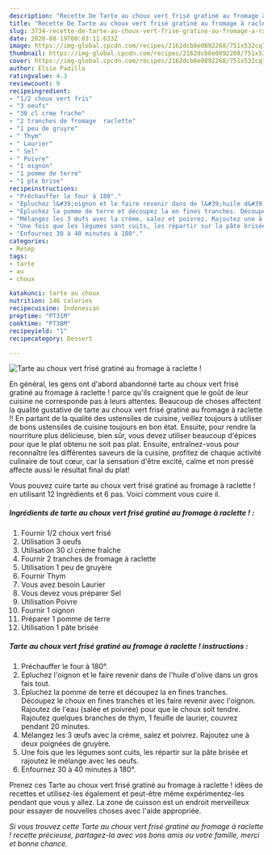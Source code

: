 ```yaml
---
description: "Recette De Tarte au choux vert frisé gratiné au fromage à raclette !"
title: "Recette De Tarte au choux vert frisé gratiné au fromage à raclette !"
slug: 3734-recette-de-tarte-au-choux-vert-frise-gratine-au-fromage-a-raclette
date: 2020-08-19T00:03:11.633Z
image: https://img-global.cpcdn.com/recipes/2162dcb8e0892268/751x532cq70/tarte-au-choux-vert-frise-gratine-au-fromage-a-raclette-photo-principale-de-la-recette.jpg
thumbnail: https://img-global.cpcdn.com/recipes/2162dcb8e0892268/751x532cq70/tarte-au-choux-vert-frise-gratine-au-fromage-a-raclette-photo-principale-de-la-recette.jpg
cover: https://img-global.cpcdn.com/recipes/2162dcb8e0892268/751x532cq70/tarte-au-choux-vert-frise-gratine-au-fromage-a-raclette-photo-principale-de-la-recette.jpg
author: Elsie Padilla
ratingvalue: 4.3
reviewcount: 9
recipeingredient:
- "1/2 choux vert fris"
- "3 oeufs"
- "30 cl crme frache"
- "2 tranches de fromage  raclette"
- "1 peu de gruyre"
- " Thym"
- " Laurier"
- " Sel"
- " Poivre"
- "1 oignon"
- "1 pomme de terre"
- "1 pte brise"
recipeinstructions:
- "Préchauffer le four à 180°."
- "Epluchez l&#39;oignon et le faire revenir dans de l&#39;huile d&#39;olive dans un gros fais tout."
- "Épluchez la pomme de terre et découpez la en fines tranches. Découpez le choux en fines tranches et les faire revenir avec l&#39;oignon. Rajoutez de l&#39;eau (salée et poivrée) pour que le choux soit tendre. Rajoutez quelques branches de thym, 1 feuille de laurier, couvrez pendant 20 minutes."
- "Mélangez les 3 œufs avec la crème, salez et poivrez. Rajoutez une à deux poignées de gruyère."
- "Une fois que les légumes sont cuits, les répartir sur la pâte brisée et rajoutez le mélange avec les oeufs."
- "Enfournez 30 à 40 minutes à 180°."
categories:
- Resep
tags:
- tarte
- au
- choux

katakunci: tarte au choux 
nutrition: 146 calories
recipecuisine: Indonesian
preptime: "PT31M"
cooktime: "PT38M"
recipeyield: "1"
recipecategory: Dessert

---
```



![Tarte au choux vert frisé gratiné au fromage à raclette !](https://img-global.cpcdn.com/recipes/2162dcb8e0892268/751x532cq70/tarte-au-choux-vert-frise-gratine-au-fromage-a-raclette-photo-principale-de-la-recette.jpg)

En général, les gens ont d'abord abandonné tarte au choux vert frisé gratiné au fromage à raclette ! parce qu'ils craignent que le goût de leur cuisine ne corresponde pas à leurs attentes. Beaucoup de choses affectent la qualité gustative de tarte au choux vert frisé gratiné au fromage à raclette !! En partant de la qualité des ustensiles de cuisine, veillez toujours à utiliser de bons ustensiles de cuisine toujours en bon état. Ensuite, pour rendre la nourriture plus délicieuse, bien sûr, vous devez utiliser beaucoup d'épices pour que le plat obtenu ne soit pas plat. Ensuite, entraînez-vous pour reconnaître les différentes saveurs de la cuisine, profitez de chaque activité culinaire de tout cœur, car la sensation d'être excité, calme et non pressé affecte aussi le résultat final du plat!

<!--inarticleads1-->

Vous pouvez cuire tarte au choux vert frisé gratiné au fromage à raclette ! en utilisant 12 Ingrédients et 6 pas. Voici comment vous cuire il.

##### Ingrédients de tarte au choux vert frisé gratiné au fromage à raclette ! :

1. Fournir 1/2 choux vert frisé
1. Utilisation 3 oeufs
1. Utilisation 30 cl crème fraîche
1. Fournir 2 tranches de fromage à raclette
1. Utilisation 1 peu de gruyère
1. Fournir  Thym
1. Vous avez besoin  Laurier
1. Vous devez vous préparer  Sel
1. Utilisation  Poivre
1. Fournir 1 oignon
1. Préparer 1 pomme de terre
1. Utilisation 1 pâte brisée




<!--inarticleads2-->

##### Tarte au choux vert frisé gratiné au fromage à raclette ! instructions :

1. Préchauffer le four à 180°.
1. Epluchez l&#39;oignon et le faire revenir dans de l&#39;huile d&#39;olive dans un gros fais tout.
1. Épluchez la pomme de terre et découpez la en fines tranches. Découpez le choux en fines tranches et les faire revenir avec l&#39;oignon. Rajoutez de l&#39;eau (salée et poivrée) pour que le choux soit tendre. Rajoutez quelques branches de thym, 1 feuille de laurier, couvrez pendant 20 minutes.
1. Mélangez les 3 œufs avec la crème, salez et poivrez. Rajoutez une à deux poignées de gruyère.
1. Une fois que les légumes sont cuits, les répartir sur la pâte brisée et rajoutez le mélange avec les oeufs.
1. Enfournez 30 à 40 minutes à 180°.




<!--inarticleads1-->

<p>
Prenez ces Tarte au choux vert frisé gratiné au fromage à raclette ! idées de recettes et utilisez-les également et peut-être même expérimentez-les pendant que vous y allez. La zone de cuisson est un endroit merveilleux pour essayer de nouvelles choses avec l'aide appropriée.
</p>

<p>
<i>Si vous trouvez cette Tarte au choux vert frisé gratiné au fromage à raclette ! recette précieuse, partagez-la avec vos bons amis ou votre famille, merci et bonne chance.</i>
</p>
